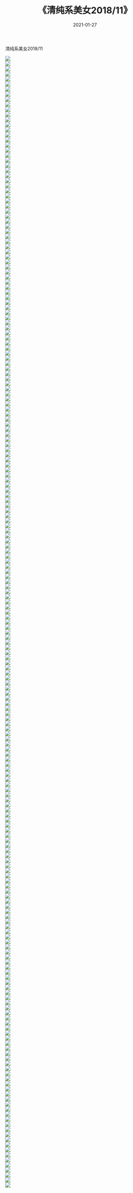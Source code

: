 ﻿---
layout: post
title:  《清纯系美女2018/11》
date:   2021-01-27
img: http://img.660000.xyz/Sharelink/清纯系美女/2018/11/000.jpg
categories: [美女, 清纯, 唯美]
---

清纯系美女2018/11

 ![](http://img.660000.xyz/Sharelink/清纯系美女/2018/11/001.jpg) <br>![](http://img.660000.xyz/Sharelink/清纯系美女/2018/11/002.jpg) <br>![](http://img.660000.xyz/Sharelink/清纯系美女/2018/11/003.jpg) <br>![](http://img.660000.xyz/Sharelink/清纯系美女/2018/11/004.jpg) <br>![](http://img.660000.xyz/Sharelink/清纯系美女/2018/11/005.jpg) <br>![](http://img.660000.xyz/Sharelink/清纯系美女/2018/11/006.jpg) <br>![](http://img.660000.xyz/Sharelink/清纯系美女/2018/11/007.jpg) <br>![](http://img.660000.xyz/Sharelink/清纯系美女/2018/11/008.jpg) <br>![](http://img.660000.xyz/Sharelink/清纯系美女/2018/11/009.jpg) <br>![](http://img.660000.xyz/Sharelink/清纯系美女/2018/11/010.jpg) <br>![](http://img.660000.xyz/Sharelink/清纯系美女/2018/11/011.jpg) <br>![](http://img.660000.xyz/Sharelink/清纯系美女/2018/11/012.jpg) <br>![](http://img.660000.xyz/Sharelink/清纯系美女/2018/11/013.jpg) <br>![](http://img.660000.xyz/Sharelink/清纯系美女/2018/11/014.jpg) <br>![](http://img.660000.xyz/Sharelink/清纯系美女/2018/11/015.jpg) <br>![](http://img.660000.xyz/Sharelink/清纯系美女/2018/11/016.jpg) <br>![](http://img.660000.xyz/Sharelink/清纯系美女/2018/11/017.jpg) <br>![](http://img.660000.xyz/Sharelink/清纯系美女/2018/11/018.jpg) <br>![](http://img.660000.xyz/Sharelink/清纯系美女/2018/11/019.jpg) <br>![](http://img.660000.xyz/Sharelink/清纯系美女/2018/11/020.jpg) <br>![](http://img.660000.xyz/Sharelink/清纯系美女/2018/11/021.jpg) <br>![](http://img.660000.xyz/Sharelink/清纯系美女/2018/11/022.jpg) <br>![](http://img.660000.xyz/Sharelink/清纯系美女/2018/11/023.jpg) <br>![](http://img.660000.xyz/Sharelink/清纯系美女/2018/11/024.jpg) <br>![](http://img.660000.xyz/Sharelink/清纯系美女/2018/11/025.jpg) <br>![](http://img.660000.xyz/Sharelink/清纯系美女/2018/11/026.jpg) <br>![](http://img.660000.xyz/Sharelink/清纯系美女/2018/11/027.jpg) <br>![](http://img.660000.xyz/Sharelink/清纯系美女/2018/11/028.jpg) <br>![](http://img.660000.xyz/Sharelink/清纯系美女/2018/11/029.jpg) <br>![](http://img.660000.xyz/Sharelink/清纯系美女/2018/11/030.jpg) <br>![](http://img.660000.xyz/Sharelink/清纯系美女/2018/11/031.jpg) <br>![](http://img.660000.xyz/Sharelink/清纯系美女/2018/11/032.jpg) <br>![](http://img.660000.xyz/Sharelink/清纯系美女/2018/11/033.jpg) <br>![](http://img.660000.xyz/Sharelink/清纯系美女/2018/11/034.jpg) <br>![](http://img.660000.xyz/Sharelink/清纯系美女/2018/11/035.jpg) <br>![](http://img.660000.xyz/Sharelink/清纯系美女/2018/11/036.jpg) <br>![](http://img.660000.xyz/Sharelink/清纯系美女/2018/11/037.jpg) <br>![](http://img.660000.xyz/Sharelink/清纯系美女/2018/11/038.jpg) <br>![](http://img.660000.xyz/Sharelink/清纯系美女/2018/11/039.jpg) <br>![](http://img.660000.xyz/Sharelink/清纯系美女/2018/11/040.jpg) <br>![](http://img.660000.xyz/Sharelink/清纯系美女/2018/11/041.jpg) <br>![](http://img.660000.xyz/Sharelink/清纯系美女/2018/11/042.jpg) <br>![](http://img.660000.xyz/Sharelink/清纯系美女/2018/11/043.jpg) <br>![](http://img.660000.xyz/Sharelink/清纯系美女/2018/11/044.jpg) <br>![](http://img.660000.xyz/Sharelink/清纯系美女/2018/11/045.jpg) <br>![](http://img.660000.xyz/Sharelink/清纯系美女/2018/11/046.jpg) <br>![](http://img.660000.xyz/Sharelink/清纯系美女/2018/11/047.jpg) <br>![](http://img.660000.xyz/Sharelink/清纯系美女/2018/11/048.jpg) <br>![](http://img.660000.xyz/Sharelink/清纯系美女/2018/11/049.jpg) <br>![](http://img.660000.xyz/Sharelink/清纯系美女/2018/11/050.jpg) <br>![](http://img.660000.xyz/Sharelink/清纯系美女/2018/11/051.jpg) <br>![](http://img.660000.xyz/Sharelink/清纯系美女/2018/11/052.jpg) <br>![](http://img.660000.xyz/Sharelink/清纯系美女/2018/11/053.jpg) <br>![](http://img.660000.xyz/Sharelink/清纯系美女/2018/11/054.jpg) <br>![](http://img.660000.xyz/Sharelink/清纯系美女/2018/11/055.jpg) <br>![](http://img.660000.xyz/Sharelink/清纯系美女/2018/11/056.jpg) <br>![](http://img.660000.xyz/Sharelink/清纯系美女/2018/11/057.jpg) <br>![](http://img.660000.xyz/Sharelink/清纯系美女/2018/11/058.jpg) <br>![](http://img.660000.xyz/Sharelink/清纯系美女/2018/11/059.jpg) <br>![](http://img.660000.xyz/Sharelink/清纯系美女/2018/11/060.jpg) <br>![](http://img.660000.xyz/Sharelink/清纯系美女/2018/11/061.jpg) <br>![](http://img.660000.xyz/Sharelink/清纯系美女/2018/11/062.jpg) <br>![](http://img.660000.xyz/Sharelink/清纯系美女/2018/11/063.jpg) <br>![](http://img.660000.xyz/Sharelink/清纯系美女/2018/11/064.jpg) <br>![](http://img.660000.xyz/Sharelink/清纯系美女/2018/11/065.jpg) <br>![](http://img.660000.xyz/Sharelink/清纯系美女/2018/11/066.jpg) <br>![](http://img.660000.xyz/Sharelink/清纯系美女/2018/11/067.jpg) <br>![](http://img.660000.xyz/Sharelink/清纯系美女/2018/11/068.jpg) <br>![](http://img.660000.xyz/Sharelink/清纯系美女/2018/11/069.jpg) <br>![](http://img.660000.xyz/Sharelink/清纯系美女/2018/11/070.jpg) <br>![](http://img.660000.xyz/Sharelink/清纯系美女/2018/11/071.jpg) <br>![](http://img.660000.xyz/Sharelink/清纯系美女/2018/11/072.jpg) <br>![](http://img.660000.xyz/Sharelink/清纯系美女/2018/11/073.jpg) <br>![](http://img.660000.xyz/Sharelink/清纯系美女/2018/11/074.jpg) <br>![](http://img.660000.xyz/Sharelink/清纯系美女/2018/11/075.jpg) <br>![](http://img.660000.xyz/Sharelink/清纯系美女/2018/11/076.jpg) <br>![](http://img.660000.xyz/Sharelink/清纯系美女/2018/11/077.jpg) <br>![](http://img.660000.xyz/Sharelink/清纯系美女/2018/11/078.jpg) <br>![](http://img.660000.xyz/Sharelink/清纯系美女/2018/11/079.jpg) <br>![](http://img.660000.xyz/Sharelink/清纯系美女/2018/11/080.jpg) <br>![](http://img.660000.xyz/Sharelink/清纯系美女/2018/11/081.jpg) <br>![](http://img.660000.xyz/Sharelink/清纯系美女/2018/11/082.jpg) <br>![](http://img.660000.xyz/Sharelink/清纯系美女/2018/11/083.jpg) <br>![](http://img.660000.xyz/Sharelink/清纯系美女/2018/11/084.jpg) <br>![](http://img.660000.xyz/Sharelink/清纯系美女/2018/11/085.jpg) <br>![](http://img.660000.xyz/Sharelink/清纯系美女/2018/11/086.jpg) <br>![](http://img.660000.xyz/Sharelink/清纯系美女/2018/11/087.jpg) <br>![](http://img.660000.xyz/Sharelink/清纯系美女/2018/11/088.jpg) <br>![](http://img.660000.xyz/Sharelink/清纯系美女/2018/11/089.jpg) <br>![](http://img.660000.xyz/Sharelink/清纯系美女/2018/11/090.jpg) <br>![](http://img.660000.xyz/Sharelink/清纯系美女/2018/11/091.jpg) <br>![](http://img.660000.xyz/Sharelink/清纯系美女/2018/11/092.jpg) <br>![](http://img.660000.xyz/Sharelink/清纯系美女/2018/11/093.jpg) <br>![](http://img.660000.xyz/Sharelink/清纯系美女/2018/11/094.jpg) <br>![](http://img.660000.xyz/Sharelink/清纯系美女/2018/11/095.jpg) <br>![](http://img.660000.xyz/Sharelink/清纯系美女/2018/11/096.jpg) <br>![](http://img.660000.xyz/Sharelink/清纯系美女/2018/11/097.jpg) <br>![](http://img.660000.xyz/Sharelink/清纯系美女/2018/11/098.jpg) <br>![](http://img.660000.xyz/Sharelink/清纯系美女/2018/11/099.jpg) <br>![](http://img.660000.xyz/Sharelink/清纯系美女/2018/11/100.jpg) <br>![](http://img.660000.xyz/Sharelink/清纯系美女/2018/11/101.jpg) <br>![](http://img.660000.xyz/Sharelink/清纯系美女/2018/11/102.jpg) <br>![](http://img.660000.xyz/Sharelink/清纯系美女/2018/11/103.jpg) <br>![](http://img.660000.xyz/Sharelink/清纯系美女/2018/11/104.jpg) <br>![](http://img.660000.xyz/Sharelink/清纯系美女/2018/11/105.jpg) <br>![](http://img.660000.xyz/Sharelink/清纯系美女/2018/11/106.jpg) <br>![](http://img.660000.xyz/Sharelink/清纯系美女/2018/11/107.jpg) <br>![](http://img.660000.xyz/Sharelink/清纯系美女/2018/11/108.jpg) <br>![](http://img.660000.xyz/Sharelink/清纯系美女/2018/11/109.jpg) <br>![](http://img.660000.xyz/Sharelink/清纯系美女/2018/11/110.jpg) <br>![](http://img.660000.xyz/Sharelink/清纯系美女/2018/11/111.jpg) <br>![](http://img.660000.xyz/Sharelink/清纯系美女/2018/11/112.jpg) <br>![](http://img.660000.xyz/Sharelink/清纯系美女/2018/11/113.jpg) <br>![](http://img.660000.xyz/Sharelink/清纯系美女/2018/11/114.jpg) <br>![](http://img.660000.xyz/Sharelink/清纯系美女/2018/11/115.jpg) <br>![](http://img.660000.xyz/Sharelink/清纯系美女/2018/11/116.jpg) <br>![](http://img.660000.xyz/Sharelink/清纯系美女/2018/11/117.jpg) <br>![](http://img.660000.xyz/Sharelink/清纯系美女/2018/11/118.jpg) <br>![](http://img.660000.xyz/Sharelink/清纯系美女/2018/11/119.jpg) <br>![](http://img.660000.xyz/Sharelink/清纯系美女/2018/11/120.jpg) <br>![](http://img.660000.xyz/Sharelink/清纯系美女/2018/11/121.jpg) <br>![](http://img.660000.xyz/Sharelink/清纯系美女/2018/11/122.jpg) <br>![](http://img.660000.xyz/Sharelink/清纯系美女/2018/11/123.jpg) <br>![](http://img.660000.xyz/Sharelink/清纯系美女/2018/11/124.jpg) <br>![](http://img.660000.xyz/Sharelink/清纯系美女/2018/11/125.jpg) <br>![](http://img.660000.xyz/Sharelink/清纯系美女/2018/11/126.jpg) <br>![](http://img.660000.xyz/Sharelink/清纯系美女/2018/11/127.jpg) <br>![](http://img.660000.xyz/Sharelink/清纯系美女/2018/11/128.jpg) <br>![](http://img.660000.xyz/Sharelink/清纯系美女/2018/11/129.jpg) <br>![](http://img.660000.xyz/Sharelink/清纯系美女/2018/11/130.jpg) <br>![](http://img.660000.xyz/Sharelink/清纯系美女/2018/11/131.jpg) <br>![](http://img.660000.xyz/Sharelink/清纯系美女/2018/11/132.jpg) <br>![](http://img.660000.xyz/Sharelink/清纯系美女/2018/11/133.jpg) <br>![](http://img.660000.xyz/Sharelink/清纯系美女/2018/11/134.jpg) <br>![](http://img.660000.xyz/Sharelink/清纯系美女/2018/11/135.jpg) <br>![](http://img.660000.xyz/Sharelink/清纯系美女/2018/11/136.jpg) <br>![](http://img.660000.xyz/Sharelink/清纯系美女/2018/11/137.jpg) <br>![](http://img.660000.xyz/Sharelink/清纯系美女/2018/11/138.jpg) <br>![](http://img.660000.xyz/Sharelink/清纯系美女/2018/11/139.jpg) <br>![](http://img.660000.xyz/Sharelink/清纯系美女/2018/11/140.jpg) <br>![](http://img.660000.xyz/Sharelink/清纯系美女/2018/11/141.jpg) <br>![](http://img.660000.xyz/Sharelink/清纯系美女/2018/11/142.jpg) <br>![](http://img.660000.xyz/Sharelink/清纯系美女/2018/11/143.jpg) <br>![](http://img.660000.xyz/Sharelink/清纯系美女/2018/11/144.jpg) <br>![](http://img.660000.xyz/Sharelink/清纯系美女/2018/11/145.jpg) <br>![](http://img.660000.xyz/Sharelink/清纯系美女/2018/11/146.jpg) <br>![](http://img.660000.xyz/Sharelink/清纯系美女/2018/11/147.jpg) <br>![](http://img.660000.xyz/Sharelink/清纯系美女/2018/11/148.jpg) <br>![](http://img.660000.xyz/Sharelink/清纯系美女/2018/11/149.jpg) <br>![](http://img.660000.xyz/Sharelink/清纯系美女/2018/11/150.jpg) <br>![](http://img.660000.xyz/Sharelink/清纯系美女/2018/11/151.jpg) <br>![](http://img.660000.xyz/Sharelink/清纯系美女/2018/11/152.jpg) <br>![](http://img.660000.xyz/Sharelink/清纯系美女/2018/11/153.jpg) <br>![](http://img.660000.xyz/Sharelink/清纯系美女/2018/11/154.jpg) <br>![](http://img.660000.xyz/Sharelink/清纯系美女/2018/11/155.jpg) <br>![](http://img.660000.xyz/Sharelink/清纯系美女/2018/11/156.jpg) <br>![](http://img.660000.xyz/Sharelink/清纯系美女/2018/11/157.jpg) <br>![](http://img.660000.xyz/Sharelink/清纯系美女/2018/11/158.jpg) <br>![](http://img.660000.xyz/Sharelink/清纯系美女/2018/11/159.jpg) <br>![](http://img.660000.xyz/Sharelink/清纯系美女/2018/11/160.jpg) <br>![](http://img.660000.xyz/Sharelink/清纯系美女/2018/11/161.jpg) <br>![](http://img.660000.xyz/Sharelink/清纯系美女/2018/11/162.jpg) <br>![](http://img.660000.xyz/Sharelink/清纯系美女/2018/11/163.jpg) <br>![](http://img.660000.xyz/Sharelink/清纯系美女/2018/11/164.jpg) <br>![](http://img.660000.xyz/Sharelink/清纯系美女/2018/11/165.jpg) <br>![](http://img.660000.xyz/Sharelink/清纯系美女/2018/11/166.jpg) <br>![](http://img.660000.xyz/Sharelink/清纯系美女/2018/11/167.jpg) <br>![](http://img.660000.xyz/Sharelink/清纯系美女/2018/11/168.jpg) <br>![](http://img.660000.xyz/Sharelink/清纯系美女/2018/11/169.jpg) <br>![](http://img.660000.xyz/Sharelink/清纯系美女/2018/11/170.jpg) <br>![](http://img.660000.xyz/Sharelink/清纯系美女/2018/11/171.jpg) <br>![](http://img.660000.xyz/Sharelink/清纯系美女/2018/11/172.jpg) <br>![](http://img.660000.xyz/Sharelink/清纯系美女/2018/11/173.jpg) <br>![](http://img.660000.xyz/Sharelink/清纯系美女/2018/11/174.jpg) <br>![](http://img.660000.xyz/Sharelink/清纯系美女/2018/11/175.jpg) <br>![](http://img.660000.xyz/Sharelink/清纯系美女/2018/11/176.jpg) <br>![](http://img.660000.xyz/Sharelink/清纯系美女/2018/11/177.jpg) <br>![](http://img.660000.xyz/Sharelink/清纯系美女/2018/11/178.jpg) <br>![](http://img.660000.xyz/Sharelink/清纯系美女/2018/11/179.jpg) <br>![](http://img.660000.xyz/Sharelink/清纯系美女/2018/11/180.jpg) <br>![](http://img.660000.xyz/Sharelink/清纯系美女/2018/11/181.jpg) <br>![](http://img.660000.xyz/Sharelink/清纯系美女/2018/11/182.jpg) <br>![](http://img.660000.xyz/Sharelink/清纯系美女/2018/11/183.jpg) <br>![](http://img.660000.xyz/Sharelink/清纯系美女/2018/11/184.jpg) <br>![](http://img.660000.xyz/Sharelink/清纯系美女/2018/11/185.jpg) <br>![](http://img.660000.xyz/Sharelink/清纯系美女/2018/11/186.jpg) <br>![](http://img.660000.xyz/Sharelink/清纯系美女/2018/11/187.jpg) <br>![](http://img.660000.xyz/Sharelink/清纯系美女/2018/11/188.jpg) <br>![](http://img.660000.xyz/Sharelink/清纯系美女/2018/11/189.jpg) <br>![](http://img.660000.xyz/Sharelink/清纯系美女/2018/11/190.jpg) <br>![](http://img.660000.xyz/Sharelink/清纯系美女/2018/11/191.jpg) <br>![](http://img.660000.xyz/Sharelink/清纯系美女/2018/11/192.jpg) <br>![](http://img.660000.xyz/Sharelink/清纯系美女/2018/11/193.jpg) <br>![](http://img.660000.xyz/Sharelink/清纯系美女/2018/11/194.jpg) <br>![](http://img.660000.xyz/Sharelink/清纯系美女/2018/11/195.jpg) <br>![](http://img.660000.xyz/Sharelink/清纯系美女/2018/11/196.jpg) <br>![](http://img.660000.xyz/Sharelink/清纯系美女/2018/11/197.jpg) <br>![](http://img.660000.xyz/Sharelink/清纯系美女/2018/11/198.jpg) <br>![](http://img.660000.xyz/Sharelink/清纯系美女/2018/11/199.jpg) <br>![](http://img.660000.xyz/Sharelink/清纯系美女/2018/11/200.jpg) <br>![](http://img.660000.xyz/Sharelink/清纯系美女/2018/11/201.jpg) <br>![](http://img.660000.xyz/Sharelink/清纯系美女/2018/11/202.jpg) <br>![](http://img.660000.xyz/Sharelink/清纯系美女/2018/11/203.jpg) <br>![](http://img.660000.xyz/Sharelink/清纯系美女/2018/11/204.jpg) <br>![](http://img.660000.xyz/Sharelink/清纯系美女/2018/11/205.jpg) <br>![](http://img.660000.xyz/Sharelink/清纯系美女/2018/11/206.jpg) <br>![](http://img.660000.xyz/Sharelink/清纯系美女/2018/11/207.jpg) <br>![](http://img.660000.xyz/Sharelink/清纯系美女/2018/11/208.jpg) <br>![](http://img.660000.xyz/Sharelink/清纯系美女/2018/11/209.jpg) <br>![](http://img.660000.xyz/Sharelink/清纯系美女/2018/11/210.jpg) <br>![](http://img.660000.xyz/Sharelink/清纯系美女/2018/11/211.jpg) <br>![](http://img.660000.xyz/Sharelink/清纯系美女/2018/11/212.jpg) <br>![](http://img.660000.xyz/Sharelink/清纯系美女/2018/11/213.jpg) <br>![](http://img.660000.xyz/Sharelink/清纯系美女/2018/11/214.jpg) <br>![](http://img.660000.xyz/Sharelink/清纯系美女/2018/11/215.jpg) <br>![](http://img.660000.xyz/Sharelink/清纯系美女/2018/11/216.jpg) <br>![](http://img.660000.xyz/Sharelink/清纯系美女/2018/11/217.jpg) <br>![](http://img.660000.xyz/Sharelink/清纯系美女/2018/11/218.jpg) <br>![](http://img.660000.xyz/Sharelink/清纯系美女/2018/11/219.jpg) <br>![](http://img.660000.xyz/Sharelink/清纯系美女/2018/11/220.jpg) <br>![](http://img.660000.xyz/Sharelink/清纯系美女/2018/11/221.jpg) <br>![](http://img.660000.xyz/Sharelink/清纯系美女/2018/11/222.jpg) <br>![](http://img.660000.xyz/Sharelink/清纯系美女/2018/11/223.jpg) <br>